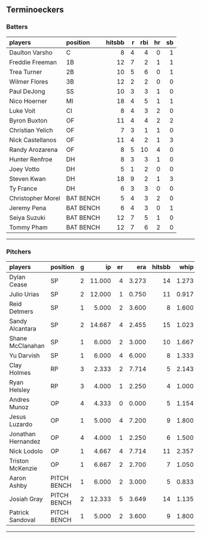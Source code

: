 ## Terminoeckers

### Batters

 
|players           |position  | hitsbb|  r| rbi| hr| sb| 
|:-----------------|:---------|------:|--:|---:|--:|--:| 
|Daulton Varsho    |C         |      8|  4|   4|  0|  1| 
|Freddie Freeman   |1B        |     12|  7|   2|  1|  1| 
|Trea Turner       |2B        |     10|  5|   6|  0|  1| 
|Wilmer Flores     |3B        |     12|  2|   2|  0|  0| 
|Paul DeJong       |SS        |     10|  3|   3|  1|  0| 
|Nico Hoerner      |MI        |     18|  4|   5|  1|  1| 
|Luke Voit         |CI        |      8|  4|   3|  2|  0| 
|Byron Buxton      |OF        |     11|  4|   4|  2|  2| 
|Christian Yelich  |OF        |      7|  3|   1|  1|  0| 
|Nick Castellanos  |OF        |     11|  4|   2|  1|  3| 
|Randy Arozarena   |OF        |      8|  5|  10|  4|  0| 
|Hunter Renfroe    |DH        |      8|  3|   3|  1|  0| 
|Joey Votto        |DH        |      5|  1|   2|  0|  0| 
|Steven Kwan       |DH        |     18|  9|   2|  1|  3| 
|Ty France         |DH        |      6|  3|   3|  0|  0| 
|Christopher Morel |BAT BENCH |      5|  4|   3|  2|  0| 
|Jeremy Pena       |BAT BENCH |      6|  4|   3|  0|  1| 
|Seiya Suzuki      |BAT BENCH |     12|  7|   5|  1|  0| 
|Tommy Pham        |BAT BENCH |     12|  7|   6|  2|  0| 


* * *

### Pitchers

 
|players            |position    |  g|     ip| er|   era| hitsbb|  whip| so|  w| sv| 
|:------------------|:-----------|--:|------:|--:|-----:|------:|-----:|--:|--:|--:| 
|Dylan Cease        |SP          |  2| 11.000|  4| 3.273|     14| 1.273| 12|  0|  0| 
|Julio Urias        |SP          |  2| 12.000|  1| 0.750|     11| 0.917| 14|  2|  0| 
|Reid Detmers       |SP          |  1|  5.000|  2| 3.600|      8| 1.600|  9|  0|  0| 
|Sandy Alcantara    |SP          |  2| 14.667|  4| 2.455|     15| 1.023| 11|  1|  0| 
|Shane McClanahan   |SP          |  1|  6.000|  2| 3.000|     10| 1.667|  4|  1|  0| 
|Yu Darvish         |SP          |  1|  6.000|  4| 6.000|      8| 1.333|  9|  0|  0| 
|Clay Holmes        |RP          |  3|  2.333|  2| 7.714|      5| 2.143|  1|  0|  0| 
|Ryan Helsley       |RP          |  3|  4.000|  1| 2.250|      4| 1.000|  5|  1|  1| 
|Andres Munoz       |OP          |  4|  4.333|  0| 0.000|      5| 1.154|  9|  1|  0| 
|Jesus Luzardo      |OP          |  1|  5.000|  4| 7.200|      9| 1.800|  6|  0|  0| 
|Jonathan Hernandez |OP          |  4|  4.000|  1| 2.250|      6| 1.500|  3|  0|  2| 
|Nick Lodolo        |OP          |  1|  4.667|  4| 7.714|     11| 2.357|  6|  0|  0| 
|Triston McKenzie   |OP          |  1|  6.667|  2| 2.700|      7| 1.050|  3|  0|  0| 
|Aaron Ashby        |PITCH BENCH |  1|  6.000|  2| 3.000|      5| 0.833|  5|  0|  0| 
|Josiah Gray        |PITCH BENCH |  2| 12.333|  5| 3.649|     14| 1.135| 15|  0|  0| 
|Patrick Sandoval   |PITCH BENCH |  1|  5.000|  2| 3.600|      9| 1.800|  4|  0|  0| 


* * *


